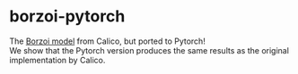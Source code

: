 # borzoi-pytorch
The [Borzoi model](https://www.biorxiv.org/content/10.1101/2023.08.30.555582v1) from Calico, but ported to Pytorch!  
We show that the Pytorch version produces the same results as the original implementation by Calico.
